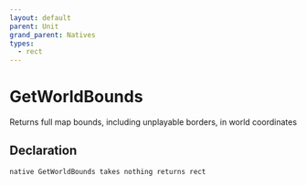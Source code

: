 ```yaml
---
layout: default
parent: Unit
grand_parent: Natives
types:
  - rect
---
```


# GetWorldBounds
Returns full map bounds, including unplayable borders, in world coordinates

## Declaration

```
native GetWorldBounds takes nothing returns rect
```